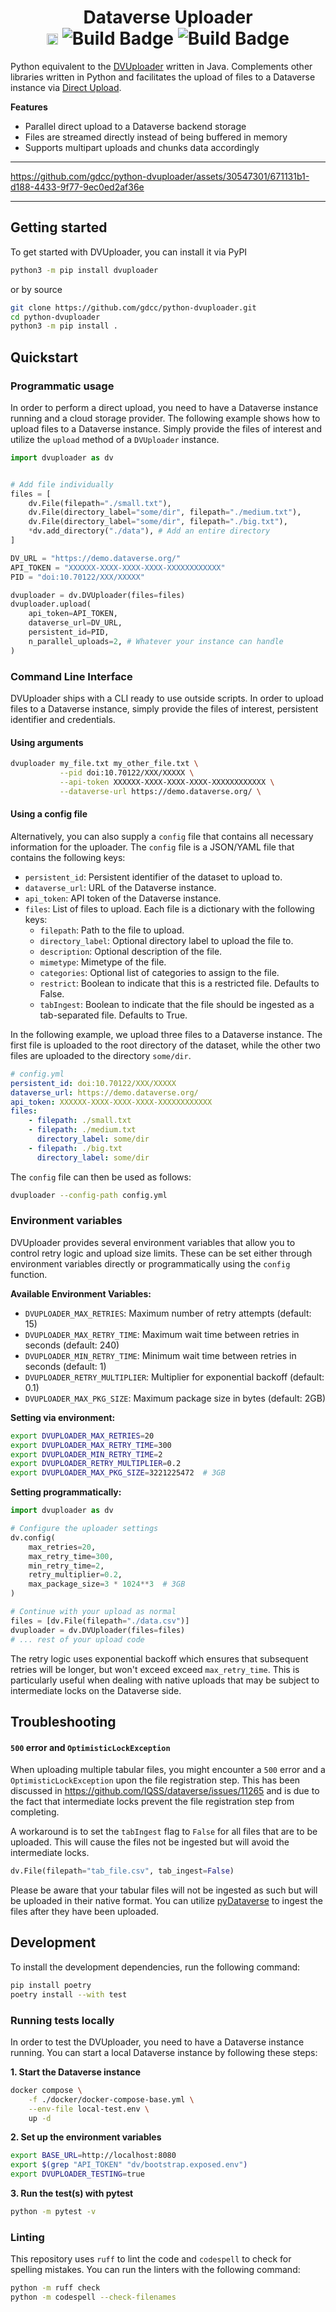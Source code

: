 <h1 align="center">
  Dataverse Uploader</br>
  <a href="https://badge.fury.io/py/dvuploader"><img src="https://badge.fury.io/py/dvuploader.svg" alt="PyPI version" height="18"></a>
  <img src="https://img.shields.io/badge/python-3.9 | 3.10 | 3.11-blue.svg" alt="Build Badge">
  <img src="https://github.com/gdcc/python-dvuploader/actions/workflows/test.yml/badge.svg" alt="Build Badge">
</h1>

Python equivalent to the [DVUploader](https://github.com/GlobalDataverseCommunityConsortium/dataverse-uploader) written in Java. Complements other libraries written in Python and facilitates the upload of files to a Dataverse instance via [Direct Upload](https://guides.dataverse.org/en/latest/developers/s3-direct-upload-api.html).

**Features**

* Parallel direct upload to a Dataverse backend storage
* Files are streamed directly instead of being buffered in memory
* Supports multipart uploads and chunks data accordingly

-----

https://github.com/gdcc/python-dvuploader/assets/30547301/671131b1-d188-4433-9f77-9ec0ed2af36e

-----

## Getting started

To get started with DVUploader, you can install it via PyPI

```bash
python3 -m pip install dvuploader
```

or by source

```bash
git clone https://github.com/gdcc/python-dvuploader.git
cd python-dvuploader
python3 -m pip install .
```

## Quickstart

### Programmatic usage

In order to perform a direct upload, you need to have a Dataverse instance running and a cloud storage provider. The following example shows how to upload files to a Dataverse instance. Simply provide the files of interest and utilize the `upload` method of a `DVUploader` instance.

```python
import dvuploader as dv


# Add file individually
files = [
    dv.File(filepath="./small.txt"),
    dv.File(directory_label="some/dir", filepath="./medium.txt"),
    dv.File(directory_label="some/dir", filepath="./big.txt"),
    *dv.add_directory("./data"), # Add an entire directory
]

DV_URL = "https://demo.dataverse.org/"
API_TOKEN = "XXXXXX-XXXX-XXXX-XXXX-XXXXXXXXXXXX"
PID = "doi:10.70122/XXX/XXXXX"

dvuploader = dv.DVUploader(files=files)
dvuploader.upload(
    api_token=API_TOKEN,
    dataverse_url=DV_URL,
    persistent_id=PID,
    n_parallel_uploads=2, # Whatever your instance can handle
)
```

### Command Line Interface

DVUploader ships with a CLI ready to use outside scripts. In order to upload files to a Dataverse instance, simply provide the files of interest, persistent identifier and credentials.

#### Using arguments

```bash
dvuploader my_file.txt my_other_file.txt \
           --pid doi:10.70122/XXX/XXXXX \
           --api-token XXXXXX-XXXX-XXXX-XXXX-XXXXXXXXXXXX \
           --dataverse-url https://demo.dataverse.org/ \
```

#### Using a config file

Alternatively, you can also supply a `config` file that contains all necessary information for the uploader. The `config` file is a JSON/YAML file that contains the following keys:

* `persistent_id`: Persistent identifier of the dataset to upload to.
* `dataverse_url`: URL of the Dataverse instance.
* `api_token`: API token of the Dataverse instance.
* `files`: List of files to upload. Each file is a dictionary with the following keys:
  * `filepath`: Path to the file to upload.
  * `directory_label`: Optional directory label to upload the file to.
  * `description`: Optional description of the file.
  * `mimetype`: Mimetype of the file.
  * `categories`: Optional list of categories to assign to the file.
  * `restrict`: Boolean to indicate that this is a restricted file. Defaults to False.
  * `tabIngest`: Boolean to indicate that the file should be ingested as a tab-separated file. Defaults to True.

In the following example, we upload three files to a Dataverse instance. The first file is uploaded to the root directory of the dataset, while the other two files are uploaded to the directory `some/dir`.

```yaml
# config.yml
persistent_id: doi:10.70122/XXX/XXXXX
dataverse_url: https://demo.dataverse.org/
api_token: XXXXXX-XXXX-XXXX-XXXX-XXXXXXXXXXXX
files:
    - filepath: ./small.txt
    - filepath: ./medium.txt
      directory_label: some/dir
    - filepath: ./big.txt
      directory_label: some/dir
```

The `config` file can then be used as follows:

```bash
dvuploader --config-path config.yml
```

### Environment variables

DVUploader provides several environment variables that allow you to control retry logic and upload size limits. These can be set either through environment variables directly or programmatically using the `config` function.

**Available Environment Variables:**
- `DVUPLOADER_MAX_RETRIES`: Maximum number of retry attempts (default: 15)
- `DVUPLOADER_MAX_RETRY_TIME`: Maximum wait time between retries in seconds (default: 240)
- `DVUPLOADER_MIN_RETRY_TIME`: Minimum wait time between retries in seconds (default: 1)
- `DVUPLOADER_RETRY_MULTIPLIER`: Multiplier for exponential backoff (default: 0.1)
- `DVUPLOADER_MAX_PKG_SIZE`: Maximum package size in bytes (default: 2GB)

**Setting via environment:**
```bash
export DVUPLOADER_MAX_RETRIES=20
export DVUPLOADER_MAX_RETRY_TIME=300
export DVUPLOADER_MIN_RETRY_TIME=2
export DVUPLOADER_RETRY_MULTIPLIER=0.2
export DVUPLOADER_MAX_PKG_SIZE=3221225472  # 3GB
```

**Setting programmatically:**
```python
import dvuploader as dv

# Configure the uploader settings
dv.config(
    max_retries=20,
    max_retry_time=300,
    min_retry_time=2,
    retry_multiplier=0.2,
    max_package_size=3 * 1024**3  # 3GB
)

# Continue with your upload as normal
files = [dv.File(filepath="./data.csv")]
dvuploader = dv.DVUploader(files=files)
# ... rest of your upload code
```

The retry logic uses exponential backoff which ensures that subsequent retries will be longer, but won't exceed exceed `max_retry_time`. This is particularly useful when dealing with native uploads that may be subject to intermediate locks on the Dataverse side.

## Troubleshooting

#### `500` error and `OptimisticLockException`

When uploading multiple tabular files, you might encounter a `500` error and a `OptimisticLockException` upon the file registration step. This has been discussed in https://github.com/IQSS/dataverse/issues/11265 and is due to the fact that intermediate locks prevent the file registration step from completing.

A workaround is to set the `tabIngest` flag to `False` for all files that are to be uploaded. This will cause the files not be ingested but will avoid the intermediate locks.

```python
dv.File(filepath="tab_file.csv", tab_ingest=False)
```

Please be aware that your tabular files will not be ingested as such but will be uploaded in their native format. You can utilize [pyDataverse](https://github.com/gdcc/pyDataverse/blob/693d0ff8d2849eccc32f9e66228ee8976109881a/pyDataverse/api.py#L2475) to ingest the files after they have been uploaded.

## Development

To install the development dependencies, run the following command:

```bash
pip install poetry
poetry install --with test
```

### Running tests locally

In order to test the DVUploader, you need to have a Dataverse instance running. You can start a local Dataverse instance by following these steps:

**1. Start the Dataverse instance**

```bash
docker compose \
    -f ./docker/docker-compose-base.yml \
    --env-file local-test.env \
    up -d
```

**2. Set up the environment variables**

```bash
export BASE_URL=http://localhost:8080
export $(grep "API_TOKEN" "dv/bootstrap.exposed.env")
export DVUPLOADER_TESTING=true
```

**3. Run the test(s) with pytest**

```bash
python -m pytest -v
```

### Linting

This repository uses `ruff` to lint the code and `codespell` to check for spelling mistakes. You can run the linters with the following command:

```bash
python -m ruff check
python -m codespell --check-filenames
```
